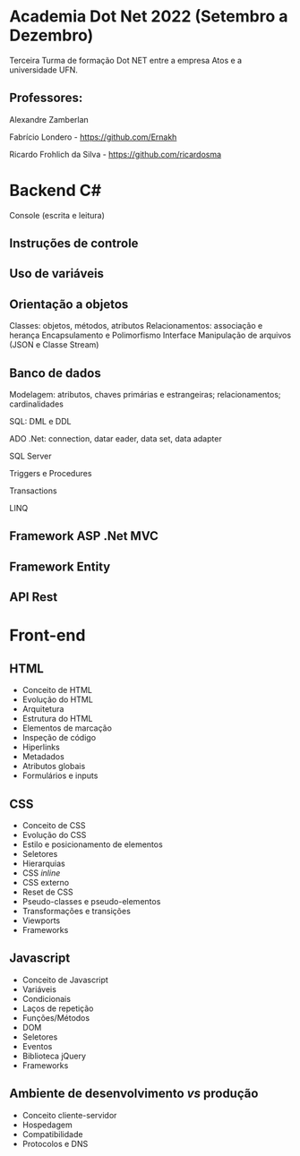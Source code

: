 # Academia Dot Net 2022 (Setembro a Dezembro)

Terceira Turma de formação Dot NET entre a empresa Atos e a universidade UFN.

## Professores: 

Alexandre Zamberlan

Fabrício Londero - https://github.com/Ernakh

Ricardo Frohlich da Silva - https://github.com/ricardosma

# Backend C#

Console (escrita e leitura)

## Instruções de controle

## Uso de variáveis

## Orientação a objetos

Classes: objetos, métodos, atributos
Relacionamentos: associação e herança
Encapsulamento e Polimorfismo
Interface
Manipulação de arquivos (JSON e Classe Stream)

## Banco de dados

Modelagem: atributos, chaves primárias e estrangeiras; relacionamentos; cardinalidades

SQL: DML e DDL

ADO .Net: connection, datar eader, data set, data adapter

SQL Server

Triggers e Procedures

Transactions

LINQ

## Framework ASP .Net MVC

## Framework Entity

## API Rest

# Front-end

## HTML
- Conceito de HTML
- Evolução do HTML
- Arquitetura
- Estrutura do HTML
- Elementos de marcação
- Inspeção de código
- Hiperlinks
- Metadados
- Atributos globais
- Formulários e inputs

## CSS
- Conceito de CSS
- Evolução do CSS
- Estilo e posicionamento de elementos
- Seletores
- Hierarquias
- CSS *inline*
- CSS externo
- Reset de CSS
- Pseudo-classes e pseudo-elementos
- Transformações e transições
- Viewports
- Frameworks

## Javascript
- Conceito de Javascript
- Variáveis
- Condicionais
- Laços de repetição
- Funções/Métodos
- DOM
- Seletores
- Eventos
- Biblioteca jQuery
- Frameworks

## Ambiente de desenvolvimento *vs* produção
- Conceito cliente-servidor
- Hospedagem
- Compatibilidade
- Protocolos e DNS

